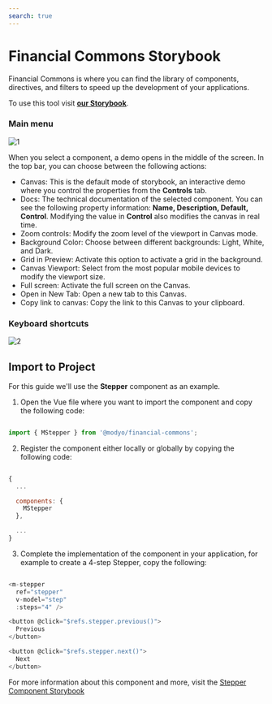 ```yaml
---
search: true
---
```


# Financial Commons Storybook

Financial Commons is where you can find the library of components, directives, and filters to speed up the development of your applications.

To use this tool visit **[our Storybook](https://modyo.github.io/financial-commons/)**.

### Main menu

![1](/assets/img/widgets/storybook/mainmenu.png)

When you select a component, a demo opens in the middle of the screen. In the top bar, you can choose between the following actions:

- Canvas: This is the default mode of storybook, an interactive demo where you control the properties from the **Controls** tab.
- Docs: The technical documentation of the selected component. You can see the following property information: **Name, Description, Default, Control**. Modifying the value in **Control** also modifies the canvas in real time.
- Zoom controls: Modify the zoom level of the viewport in Canvas mode.
- Background Color: Choose between different backgrounds: Light, White, and Dark.
- Grid in Preview: Activate this option to activate a grid in the background.
- Canvas Viewport: Select from the most popular mobile devices to modify the viewport size.
- Full screen: Activate the full screen on the Canvas.
- Open in New Tab: Open a new tab to this Canvas.
- Copy link to canvas: Copy the link to this Canvas to your clipboard.

### Keyboard shortcuts

![2](/assets/img/widgets/storybook/shortcuts.png)

## Import to Project

For this guide we'll use the **Stepper** component as an example. 

1. Open the Vue file where you want to import the component and copy the following code:

```js

import { MStepper } from '@modyo/financial-commons';

```

2. Register the component either locally or globally by copying the following code:

```js

{
  ...

  components: {
    MStepper
  },

  ...
}

```

3. Complete the implementation of the component in your application, for example to create a 4-step Stepper, copy the following:

```js

<m-stepper
  ref="stepper"
  v-model="step"
  :steps="4" />

<button @click="$refs.stepper.previous()">
  Previous
</button>

<button @click="$refs.stepper.next()">
  Next
</button>

```

For more information about this component and more, visit the [Stepper Component Storybook](https://modyo.github.io/financial-commons/?path=/docs/components-stepper--basic)